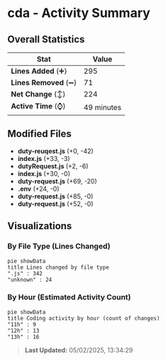 # cda - Activity Summary 

## Overall Statistics

| Stat                   | Value                                                             |
| ---------------------- | ----------------------------------------------------------------- |
| **Lines Added** (➕)   | 295                                          |
| **Lines Removed** (➖) | 71                                        |
| **Net Change** (↕)    | 224                |
| **Active Time** (⌚)   | 49 minutes |


## Modified Files
- **duty-reuqest.js** (+0, -42)
- **index.js** (+33, -3)
- **dutyRequest.js** (+2, -6)
- **index.js** (+30, -0)
- **duty-request.js** (+69, -20)
- **.env** (+24, -0)
- **duty-request.js** (+85, -0)
- **duty-request.js** (+52, -0)

## Visualizations

### By File Type (Lines Changed)

```mermaid
pie showData
title Lines changed by file type
".js" : 342
"unknown" : 24
```

### By Hour (Estimated Activity Count)

```mermaid
pie showData
title Coding activity by hour (count of changes)
"11h" : 9
"12h" : 13
"13h" : 16
```


> **Last Updated:** 05/02/2025, 13:34:29